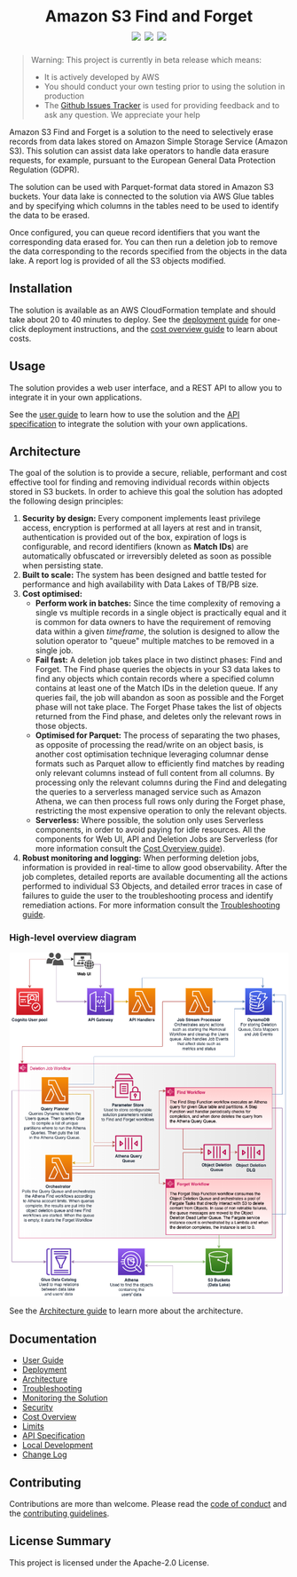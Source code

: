 <h1 align="center">
    Amazon S3 Find and Forget
    <br>
    <img src="https://img.shields.io/github/v/release/awslabs/amazon-s3-find-and-forget?include_prereleases"> 
    <img src="https://github.com/awslabs/amazon-s3-find-and-forget/workflows/Unit%20Tests/badge.svg"> 
    <img src="https://codecov.io/gh/awslabs/amazon-s3-find-and-forget/branch/master/graph/badge.svg">
</h1>

> Warning: This project is currently in beta release which means:
>
> - It is actively developed by AWS
> - You should conduct your own testing prior to using the solution in
>   production
> - The
>   [Github Issues Tracker](https://github.com/awslabs/amazon-s3-find-and-forget/issues)
>   is used for providing feedback and to ask any question. We appreciate your
>   help

Amazon S3 Find and Forget is a solution to the need to selectively erase records
from data lakes stored on Amazon Simple Storage Service (Amazon S3). This
solution can assist data lake operators to handle data erasure requests, for
example, pursuant to the European General Data Protection Regulation (GDPR).

The solution can be used with Parquet-format data stored in Amazon S3 buckets.
Your data lake is connected to the solution via AWS Glue tables and by
specifying which columns in the tables need to be used to identify the data to
be erased.

Once configured, you can queue record identifiers that you want the
corresponding data erased for. You can then run a deletion job to remove the
data corresponding to the records specified from the objects in the data lake. A
report log is provided of all the S3 objects modified.

## Installation

The solution is available as an AWS CloudFormation template and should take
about 20 to 40 minutes to deploy. See the
[deployment guide](docs/USER_GUIDE.md#deploying-the-solution) for one-click
deployment instructions, and the [cost overview guide](docs/COST_OVERVIEW.md) to
learn about costs.

## Usage

The solution provides a web user interface, and a REST API to allow you to
integrate it in your own applications.

See the [user guide](docs/USER_GUIDE.md) to learn how to use the solution and
the [API specification](docs/api/README.md) to integrate the solution with your
own applications.

## Architecture

The goal of the solution is to provide a secure, reliable, performant and cost
effective tool for finding and removing individual records within objects stored
in S3 buckets. In order to achieve this goal the solution has adopted the
following design principles:

1. **Security by design:** Every component implements least privilege access,
   encryption is performed at all layers at rest and in transit, authentication
   is provided out of the box, expiration of logs is configurable, and record
   identifiers (known as **Match IDs**) are automatically obfuscated or
   irreversibly deleted as soon as possible when persisting state.
2. **Built to scale:** The system has been designed and battle tested for
   performance and high availability with Data Lakes of TB/PB size.
3. **Cost optimised:**
   - **Perform work in batches:** Since the time complexity of removing a single
     vs multiple records in a single object is practically equal and it is
     common for data owners to have the requirement of removing data within a
     given _timeframe_, the solution is designed to allow the solution operator
     to "queue" multiple matches to be removed in a single job.
   - **Fail fast:** A deletion job takes place in two distinct phases: Find and
     Forget. The Find phase queries the objects in your S3 data lakes to find
     any objects which contain records where a specified column contains at
     least one of the Match IDs in the deletion queue. If any queries fail, the
     job will abandon as soon as possible and the Forget phase will not take
     place. The Forget Phase takes the list of objects returned from the Find
     phase, and deletes only the relevant rows in those objects.
   - **Optimised for Parquet:** The process of separating the two phases, as
     opposite of processing the read/write on an object basis, is another cost
     optimisation technique leveraging columnar dense formats such as Parquet
     allow to efficiently find matches by reading only relevant columns instead
     of full content from all columns. By processing only the relevant columns
     during the Find and delegating the queries to a serverless managed service
     such as Amazon Athena, we can then process full rows only during the Forget
     phase, restricting the most expensive operation to only the relevant
     objects.
   - **Serverless:** Where possible, the solution only uses Serverless
     components, in order to avoid paying for idle resources. All the components
     for Web UI, API and Deletion Jobs are Serverless (for more information
     consult the [Cost Overview guide](docs/COST_OVERVIEW.md)).
4. **Robust monitoring and logging:** When performing deletion jobs, information
   is provided in real-time to allow good observability. After the job
   completes, detailed reports are available documenting all the actions
   performed to individual S3 Objects, and detailed error traces in case of
   failures to guide the user to the troubleshooting process and identify
   remediation actions. For more information consult the
   [Troubleshooting guide](docs/TROUBLESHOOTING.md).

### High-level overview diagram

![Architecture Diagram](docs/images/architecture.png)

See the [Architecture guide](docs/ARCHITECTURE.md) to learn more about the
architecture.

## Documentation

- [User Guide](docs/USER_GUIDE.md)
- [Deployment](docs/USER_GUIDE.md#deploying-the-solution)
- [Architecture](docs/ARCHITECTURE.md)
- [Troubleshooting](docs/TROUBLESHOOTING.md)
- [Monitoring the Solution](docs/MONITORING.md)
- [Security](docs/SECURITY.md)
- [Cost Overview](docs/COST_OVERVIEW.md)
- [Limits](docs/LIMITS.md)
- [API Specification](docs/api/README.md)
- [Local Development](docs/LOCAL_DEVELOPMENT.md)
- [Change Log](CHANGELOG.md)

## Contributing

Contributions are more than welcome. Please read the
[code of conduct](CODE_OF_CONDUCT.md) and the
[contributing guidelines](CONTRIBUTING.md).

## License Summary

This project is licensed under the Apache-2.0 License.
